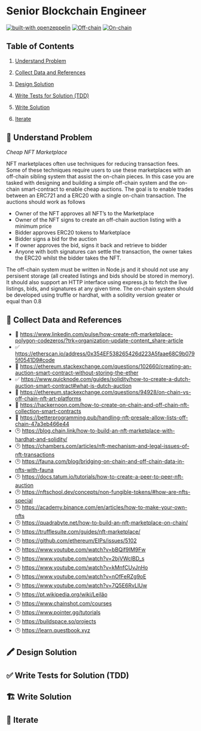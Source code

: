 # Senior Blockchain Engineer

[![built-with openzeppelin](https://img.shields.io/badge/built%20with-OpenZeppelin-3677FF)](https://docs.openzeppelin.com/)
[![Off-chain](https://github.com/olivmath/senior-blockchain-engineer-test/actions/workflows/off-chain.yml/badge.svg?branch=main)](https://github.com/olivmath/senior-blockchain-engineer-test/actions/workflows/off-chain.yml)
[![On-chain](https://github.com/olivmath/senior-blockchain-engineer-test/actions/workflows/on-chain.yml/badge.svg?branch=main)](https://github.com/olivmath/senior-blockchain-engineer-test/actions/workflows/on-chain.yml)

## Table of Contents

1. [Understand Problem](#understand-problem)
2. [Collect Data and References](#collect-data-and-references)
3. [Design Solution](#design-solution)
4. [Write Tests for Solution (TDD)](#write-tests-for-solution-tdd)

5. [Write Solution](#write-solution)
6. [Iterate](#iterate)

## 💬 Understand Problem

_Cheap NFT Marketplace_

NFT marketplaces often use techniques for reducing transaction fees.
Some of these techniques require users to use these marketplaces with an off-chain sibling system that assist the on-chain pieces. In this case you are tasked with designing and building a simple off-chain system and the on-chain smart-contract to enable cheap auctions. The goal is to enable trades between an ERC721 and a ERC20 with a single on-chain transaction.
The auctions should work as follows

- Owner of the NFT approves all NFT’s to the Marketplace
- Owner of the NFT signs to create an off-chain auction listing with a minimum price
- Bidder approves ERC20 tokens to Marketplace
- Bidder signs a bid for the auction
- If owner approves the bid, signs it back and retrieve to bidder
- Anyone with both signatures can settle the transaction, the owner takes the ERC20 whilst the bidder takes the NFT.

The off-chain system must be written in Node.js and it should not use any persisent storage (all created listings and bids should be stored in memory). It should also support an HTTP interface using express.js to fetch the live listings, bids, and signatures at any given time. The on-chain system should be developed using truffle or hardhat, with a solidity version greater or equal than 0.8

## 🎲 Collect Data and References

- 💩 https://www.linkedin.com/pulse/how-create-nft-marketplace-polygon-codezeros/?trk=organization-update-content_share-article
- ✅ https://etherscan.io/address/0x354EF538265426d223A5faae68C9b0795f0541D9#code
- 💩 https://ethereum.stackexchange.com/questions/102660/creating-an-auction-smart-contract-without-storing-the-ether
- ✅ https://www.quicknode.com/guides/solidity/how-to-create-a-dutch-auction-smart-contract#what-is-dutch-auction
- 💩 https://ethereum.stackexchange.com/questions/94928/on-chain-vs-off-chain-nft-art-platforms
- 💩 https://hackernoon.com/how-to-create-on-chain-and-off-chain-nft-collection-smart-contracts
- 💩 https://betterprogramming.pub/handling-nft-presale-allow-lists-off-chain-47a3eb466e44
- 🕑 https://blog.chain.link/how-to-build-an-nft-marketplace-with-hardhat-and-solidity/
- 🕑 https://chambers.com/articles/nft-mechanism-and-legal-issues-of-nft-transactions
- 🕑 https://fauna.com/blog/bridging-on-chain-and-off-chain-data-in-nfts-with-fauna
- 🕑 https://docs.tatum.io/tutorials/how-to-create-a-peer-to-peer-nft-auction
- 🕑 https://nftschool.dev/concepts/non-fungible-tokens/#how-are-nfts-special
- 🕑 https://academy.binance.com/en/articles/how-to-make-your-own-nfts
- 🕑 https://quadrabyte.net/how-to-build-an-nft-marketplace-on-chain/
- 🕑 https://trufflesuite.com/guides/nft-marketplace/
- 🕑 https://github.com/ethereum/EIPs/issues/5102
- 🕑 https://www.youtube.com/watch?v=bBQif9IM9Fw
- 🕑 https://www.youtube.com/watch?v=2bjVWclBD_s
- 🕑 https://www.youtube.com/watch?v=kMnfCUvJnHo
- 🕑 https://www.youtube.com/watch?v=nOfFeRZg9oE
- 🕑 https://www.youtube.com/watch?v=7Q5E6RvLlUw
- 🕑 https://pt.wikipedia.org/wiki/Leilão
- 🕑 https://www.chainshot.com/courses
- 🕑 https://www.pointer.gg/tutorials
- 🕑 https://buildspace.so/projects
- 🕑 https://learn.questbook.xyz

## 🖍 Design Solution

## ✅ Write Tests for Solution (TDD)

## 🏗 Write Solution

## 🔄 Iterate
